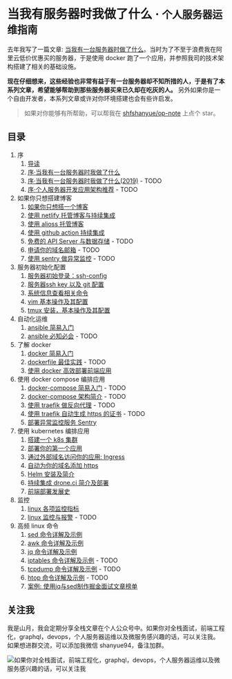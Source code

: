 # 当我有服务器时我做了什么 · <small>个人服务器运维指南</small>

去年我写了一篇文章: [当我有一台服务器时做了什么](https://shanyue.tech/op/when-server)。当时为了不至于浪费我在阿里云低价优惠买的服务器，于是使用 docker 跑了一个应用，并参照我司的技术架构搭建了相关的基础设施。

**现在仔细想来，这些经验也非常有益于有一台服务器却不知所措的人，于是有了本系列文章，希望能够帮助到那些服务器买来已久却在吃灰的人。** 另外如果你是一个自由开发者，本系列文章或许对你环境搭建也会有些许启发。

> 如果对你能够有所帮助，可以帮我在 [shfshanyue/op-note](https://github.com/shfshanyue/op-note) 上点个 star。

## 目录

1. 序
    1. [导读](https://github.com/shfshanyue/op-note/blob/master/introduction.md)
    1. [序·当我有一台服务器时我做了什么](https://github.com/shfshanyue/op-note/blob/master/when-server.md)
    1. [序·当我有一台服务器时我做了什么(2019)]() - TODO
    1. [序·个人服务器开发应用架构推荐]() - TODO
1. 如果你只想搭建博客
    1. [如果你只想搭一个博客](https://github.com/shfshanyue/op-note/blob/master/if-you-want-a-blog.md)
    1. [使用 netlify 托管博客与持续集成](https://github.com/shfshanyue/op-note/blob/master/github-fe-with-netlify.md)
    1. [使用 alioss 托管博客](https://github.com/shfshanyue/op-note/blob/master/deploy-fe-with-alioss.md)
    1. [使用 github action 持续集成](https://github.com/shfshanyue/op-note/blob/master/github-action-guide.md)
    1. [免费的 API Server 与数据存储]() - TODO
    1. [申请你的域名邮箱]() - TODO
    1. [使用 sentry 做异常监控]() - TODO
1. 服务器初始化配置
    1. [服务器初始登录：ssh-config](https://github.com/shfshanyue/op-note/blob/master/init.md)
    1. [服务器ssh key 以及 git 配置](https://github.com/shfshanyue/op-note/blob/master/ssh-setting.md)
    1. [系统信息查看相关命令](https://github.com/shfshanyue/op-note/blob/master/system-info.md)
    1. [vim 基本操作及其配置](https://github.com/shfshanyue/op-note/blob/master/vim-setting.md)
    1. [tmux 安装，基本操作及其配置](https://github.com/shfshanyue/op-note/blob/master/tmux-vim-setting.md)
1. 自动化运维
    1. [ansible 简易入门](https://github.com/shfshanyue/op-note/blob/master/ansible-guide.md)
    1. [ansible 必知必会](https://github.com/shfshanyue/op-note/blob/master/ansible-problem.md) - TODO
1. 了解 docker 
    1. [docker 简易入门](https://github.com/shfshanyue/op-note/blob/master/docker.md)
    1. [dockerfile 最佳实践]() - TODO
    1. [使用 docker 高效部署前端应用](https://github.com/shfshanyue/op-note/blob/master/deploy-fe-with-docker.md)
1. 使用 docker compose 编排应用
    1. [docker-compose 简易入门]() - TODO
    1. [docker-compose 架构简介]() - TODO
    1. [使用 traefik 做反向代理]() - TODO
    1. [使用 traefik 自动生成 https 的证书]() - TODO
    1. [部署异常监控服务 Sentry](https://github.com/shfshanyue/op-note/blob/master/deploy-sentry.md)
1. 使用 kubernetes 编排应用
    1. [搭建一个 k8s 集群](https://github.com/shfshanyue/learn-k8s)
    1. [部署你的第一个应用](https://github.com/shfshanyue/learn-k8s/blob/master/pod.md)
    1. [通过外部域名访问你的应用: Ingress](https://github.com/shfshanyue/learn-k8s/blob/master/ingress.md)
    1. [自动为你的域名添加 https](https://github.com/shfshanyue/learn-k8s/blob/master/https.md)
    1. [Helm 安装及简介](https://github.com/shfshanyue/learn-k8s/blob/master/helm.md)
    1. [持续集成 drone.ci 简介及部署](https://github.com/shfshanyue/op-note/blob/master/deploy-drone.md)
    1. [前端部署发展史](https://github.com/shfshanyue/op-note/blob/master/deploy-fe.md)
1. 监控
    1. [linux 各项监控指标](https://github.com/shfshanyue/op-note/blob/master/linux-monitor.md)
    1. [linux 监控与报警]() - TODO
1. 高频 linux 命令
    1. [sed 命令详解及示例](https://github.com/shfshanyue/op-note/blob/master/linux-sed.md)
    1. [awk 命令详解及示例](https://github.com/shfshanyue/op-note/blob/master/linux-awk.md)
    1. [jq 命令详解及示例](https://github.com/shfshanyue/op-note/blob/master/jq.md)
    1. [iptables 命令详解及示例](https://github.com/shfshanyue/op-note/blob/master/iptables.md) - TODO
    1. [tcpdump 命令详解及示例](https://github.com/shfshanyue/op-note/blob/master/linux-tcpdump.md) - TODO
    1. [htop 命令详解及示例](https://github.com/shfshanyue/op-note/blob/master/htop.md) - TODO
    1. [案例: 使用jq与sed制作掘金面试文章榜单](https://github.com/shfshanyue/op-note/blob/master/jq-sed-case.md)

## 关注我

我是山月，我会定期分享全栈文章在个人公众号中。如果你对全栈面试，前端工程化，graphql，devops，个人服务器运维以及微服务感兴趣的话，可以关注我。如果想进群交流，可以添加我微信 shanyue94，备注加群。

![如果你对全栈面试，前端工程化，graphql，devops，个人服务器运维以及微服务感兴趣的话，可以关注我](https://shanyue.tech/qrcode.jpg)
